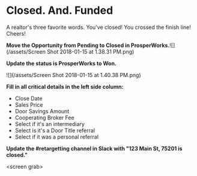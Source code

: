 # Closed. And. Funded

A realtor's three favorite words. You've closed! You crossed the finish line! Cheers!

**Move the Opportunity from Pending to Closed in ProsperWorks.**![](/assets/Screen Shot 2018-01-15 at 1.38.31 PM.png)

**Update the status is ProsperWorks to Won.**

![](/assets/Screen Shot 2018-01-15 at 1.40.38 PM.png)

**Fill in all critical details in the left side column:**

* Close Date
* Sales Price
* Door Savings Amount
* Cooperating Broker Fee
* Select if it's an intermediary
* Select is it's a Door Title referral
* Select if it was a personal referral

**Update the \#retargetting channel in Slack with "123 Main St, 75201 is closed."**

&lt;screen grab&gt;



